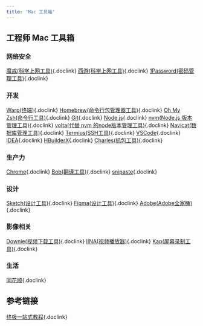 ```yaml
---
title: 'Mac 工具箱'
---
```


## 工程师 Mac 工具箱

### 网络安全

[魔戒(科学上网工具)](https://mojie.app/dashboard){.doclink}
[西游(科学上网工具)](https://sunwk.fun/i/){.doclink}
[1Password(密码管理工具)](https://1password.com/){.doclink}

### 开发

[Warp(终端)](https://www.warp.dev/){.doclink}
[Homebrew(命令行包管理器工具)](https://brew.sh/){.doclink}
[Oh My Zsh(命令行工具)](https://ohmyz.sh/){.doclink}
[Git](https://git-scm.com/){.doclink}
[Node.js](https://nodejs.org/){.doclink}
[nvm(Node.js 版本管理工具)](https://github.com/nvm-sh/nvm){.doclink}
[volta(代替 nvm 的node版本管理工具)](https://github.com/volta-cli/volta){.doclink}
[Navicat(数据库管理工具)](https://www.navicat.com.cn/){.doclink}
[Termius(SSH工具)](https://termius.com/){.doclink}
[VSCode](https://code.visualstudio.com/){.doclink}
[IDEA](https://www.jetbrains.com/idea/){.doclink}
[HBuilderX](https://www.dcloud.io/hbuilderx.html){.doclink}
[Charles(抓包工具)](https://www.charlesproxy.com/){.doclink}

### 生产力

[Chrome](https://www.google.com/chrome/){.doclink}
[Bob(翻译工具)](https://github.com/ripperhe/Bob){.doclink}
[snipaste](https://zh.snipaste.com/){.doclink}

### 设计

[Sketch(设计工具)](https://www.sketch.com/){.doclink}
[Figma(设计工具)](https://www.figma.com/){.doclink}
[Adobe(Adobe全家桶)](https://www.superso.top/Adobe/){.doclink}

### 影像相关

[Downie(视频下载工具)](https://software.charliemonroe.net/downie/){.doclink}
[IINA(视频播放器)](https://iina.io/){.doclink}
[Kap(屏幕录制工具)](https://getkap.co/){.doclink}

### 生活

[同花顺](https://www.10jqka.com.cn/){.doclink}

## 参考链接

[终极一站式教程](https://44maker.github.io/wiki/Mac/index.html){.doclink}
